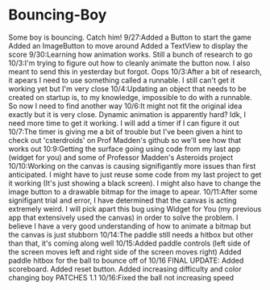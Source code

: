 # Bouncing-Boy
Some boy is bouncing. Catch him!
9/27:Added a Button to start the game
Added an ImageButton to move around
Added a TextView to display the score
9/30:Learning how animation works. Still a bunch of research to go
10/3:I'm trying to figure out how to cleanly animate the button now. I also meant to send this in yesterday but forgot. Oops
10/3:After a bit of research, it apears I need to use something called a runnable. I still can't get it working yet but I'm very close
10/4:Updating an object that needs to be created on startup is, to my knowledge, impossible to do with a runnable. So now I need to find another way
10/6:It might not fit the original idea exactly but it is very close. Dynamic animation is apparently hard? Idk, I need more time to get it working. I will add a timer if I can figure it out
10/7:The timer is giving me a bit of trouble but I've been given a hint to check out 'csterdroids' on Prof Madden's github so we'll see how that works out
10:9:Getting the surface going using code from my last app (widget for you) and some of Professor Madden's Asteroids project
10/10:Working on the canvas is causing signifigantly more issues than first anticipated. I might have to just reuse some code from my last project to get it working (It's just showing a black screen). I might also have to change the image button to a drawable bitmap for the image to apear.
10/11:After some signifigant trial and error, I have determined that the canvas is acting extremely weird. I will pick apart this bug using Widget for You (my previous app that extensively used the canvas) in order to solve the problem. I believe I have a very good understanding of how to animate a bitmap but the canvas is just stubborn
10/14:The paddle still needs a hitbox but other than that, it's coming along well
10/15:Added paddle controls (left side of the screen moves left and right side of the screen moves right)
Added paddle hitbox for the ball to bounce off of 
10/16 FINAL UPDATE: Added scoreboard. Added reset button.
Added increasing difficulty and color changing boy
PATCHES
1.1 10/16:Fixed the ball not increasing speed
